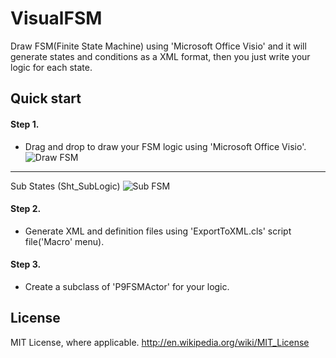 # VisualFSM
Draw FSM(Finite State Machine) using 'Microsoft Office Visio' and it will generate states and conditions as a XML format, then you just write your logic for each state.

## Quick start

#### Step 1. 
 - Drag and drop to draw your FSM logic using 'Microsoft Office Visio'.
![Draw FSM](https://dl.dropboxusercontent.com/s/q4hryfxam0et51m/FSMScreenShot_Sht_Start.png) 

-----------
Sub States (Sht_SubLogic)
![Sub FSM](https://dl.dropboxusercontent.com/s/td2e2pvzxvulvmn/FSMScreenShot_Sht_SubLogic.png?dl=0)

#### Step 2. 
 - Generate XML and definition files using 'ExportToXML.cls' script file('Macro' menu).
 
#### Step 3. 
 - Create a subclass of 'P9FSMActor' for your logic.
 
 
 
## License
 MIT License, where applicable. http://en.wikipedia.org/wiki/MIT_License

